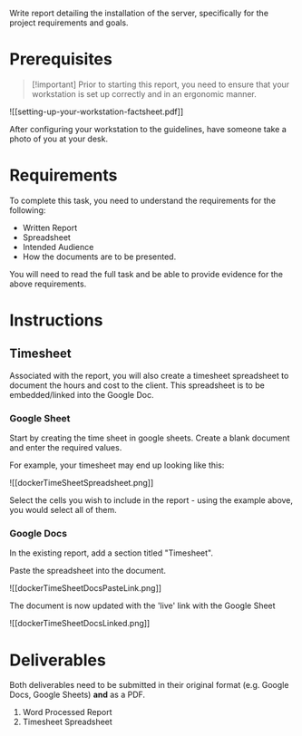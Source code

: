 Write report detailing the installation of the server, specifically for the project requirements and goals. 

# Prerequisites

> [!important] Prior to starting this report, you need to ensure that your workstation is set up correctly and in an ergonomic manner.

![[setting-up-your-workstation-factsheet.pdf]]

After configuring your workstation to the guidelines, have someone take a photo of you at your desk.

# Requirements

To complete this task, you need to understand the requirements for the following:

- Written Report
- Spreadsheet
- Intended Audience
- How the documents are to be presented.

You will need to read the full task and be able to provide evidence for the above requirements.

# Instructions


## Timesheet

Associated with the report, you will also create a timesheet spreadsheet to document the hours and cost to the client. This spreadsheet is to be embedded/linked into the Google Doc.

### Google Sheet
Start by creating the time sheet in google sheets. Create a blank document and enter the required values.

For example, your timesheet may end up looking like this:

![[dockerTimeSheetSpreadsheet.png]]

Select the cells you wish to include in the report - using the example above, you would select all of them.

### Google Docs


In the existing report, add a section titled "Timesheet".

Paste the spreadsheet into the document.

![[dockerTimeSheetDocsPasteLink.png]]


The document is now updated with the 'live' link with the Google Sheet

![[dockerTimeSheetDocsLinked.png]]



# Deliverables

Both deliverables need to be submitted in their original format (e.g. Google Docs, Google Sheets) **and** as a PDF.

1. Word Processed Report
2. Timesheet Spreadsheet